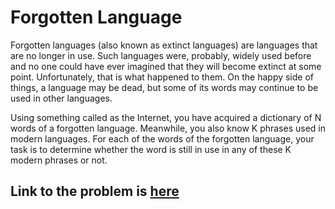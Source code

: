 # Forgotten Language

Forgotten languages (also known as extinct languages) are languages that are no longer in use. Such languages were, probably, widely used before and no one could have ever imagined that they will become extinct at some point. Unfortunately, that is what happened to them. On the happy side of things, a language may be dead, but some of its words may continue to be used in other languages.

Using something called as the Internet, you have acquired a dictionary of N words of a forgotten language. Meanwhile, you also know K phrases used in modern languages. For each of the words of the forgotten language, your task is to determine whether the word is still in use in any of these K modern phrases or not.

## Link to the problem is [here](https://www.codechef.com/problems/FRGTNLNG)
